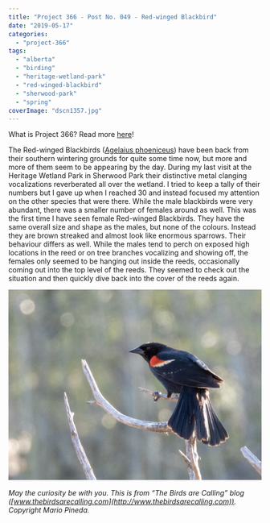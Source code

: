 ```yaml
---
title: "Project 366 - Post No. 049 - Red-winged Blackbird"
date: "2019-05-17"
categories: 
  - "project-366"
tags: 
  - "alberta"
  - "birding"
  - "heritage-wetland-park"
  - "red-winged-blackbird"
  - "sherwood-park"
  - "spring"
coverImage: "dscn1357.jpg"
---
```


What is Project 366? Read more [here](https://thebirdsarecalling.com/2019/03/29/project-366/)!

The Red-winged Blackbirds ([Agelaius phoeniceus](https://ebird.org/species/rewbla)) have been back from their southern wintering grounds for quite some time now, but more and more of them seem to be appearing by the day. During my last visit at the Heritage Wetland Park in Sherwood Park their distinctive metal clanging vocalizations reverberated all over the wetland. I tried to keep a tally of their numbers but I gave up when I reached 30 and instead focused my attention on the other species that were there. While the male blackbirds were very abundant, there was a smaller number of females around as well. This was the first time I have seen female Red-winged Blackbirds. They have the same overall size and shape as the males, but none of the colours. Instead they are brown streaked and almost look like enormous sparrows. Their behaviour differs as well. While the males tend to perch on exposed high locations in the reed or on tree branches vocalizing and showing off, the females only seemed to be hanging out inside the reeds, occasionally coming out into the top level of the reeds. They seemed to check out the situation and then quickly dive back into the cover of the reeds again.

![](images/dscn1357.jpg)

_May the curiosity be with you. This is from “The Birds are Calling” blog ([www.thebirdsarecalling.com](http://www.thebirdsarecalling.com)). Copyright Mario Pineda._
